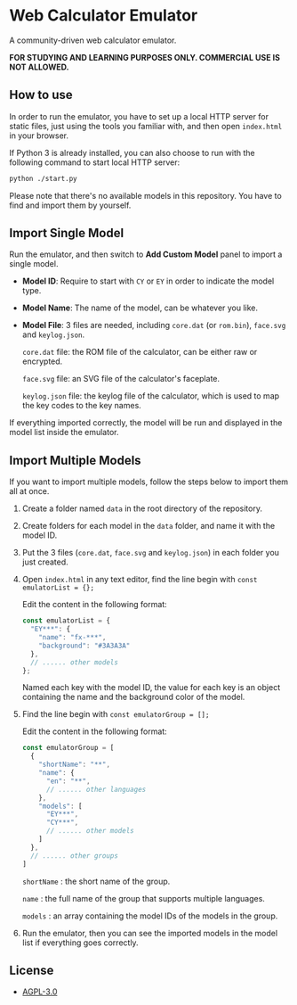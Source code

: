 # Web Calculator Emulator

A community-driven web calculator emulator.

**FOR STUDYING AND LEARNING PURPOSES ONLY. COMMERCIAL USE IS NOT ALLOWED.**

## How to use

In order to run the emulator, you have to set up a local HTTP server for static files, just using the tools you familiar with, and then open `index.html` in your browser. 

If Python 3 is already installed, you can also choose to run with the following command to start local HTTP server:

```bash
python ./start.py
```

Please note that there's no available models in this repository. You have to find and import them by yourself.

## Import Single Model

Run the emulator, and then switch to **Add Custom Model** panel to import a single model.

- **Model ID**: Require to start with `CY` or `EY` in order to indicate the model type.

- **Model Name**: The name of the model, can be whatever you like.

- **Model File**: 3 files are needed, including `core.dat` (or `rom.bin`), `face.svg` and `keylog.json`.

   `core.dat` file: the ROM file of the calculator, can be either raw or encrypted.

   `face.svg` file: an SVG file of the calculator's faceplate.

   `keylog.json` file: the keylog file of the calculator, which is used to map the key codes to the key names.

If everything imported correctly, the model will be run and displayed in the model list inside the emulator.

## Import Multiple Models

If you want to import multiple models, follow the steps below to import them all at once.

1. Create a folder named `data` in the root directory of the repository.

2. Create folders for each model in the `data` folder, and name it with the model ID.

3. Put the 3 files (`core.dat`, `face.svg` and `keylog.json`) in each folder you just created.

4. Open `index.html` in any text editor, find the line begin with `const emulatorList = {};` 

    Edit the content in the following format:

    ```javascript
    const emulatorList = {
      "EY***": {
        "name": "fx-***",
        "background": "#3A3A3A"
      },
      // ...... other models
    };
    ```
   Named each key with the model ID, the value for each key is an object containing the name and the background color of the model.

5. Find the line begin with `const emulatorGroup = [];` 

   Edit the content in the following format:

    ```javascript
    const emulatorGroup = [
      {
        "shortName": "**",
        "name": {
          "en": "**",
          // ...... other languages
        },
        "models": [
          "EY***",
          "CY***",
          // ...... other models
        ]
      },
      // ...... other groups
    ]
    ```
   `shortName` : the short name of the group.

   `name` : the full name of the group that supports multiple languages.

   `models` : an array containing the model IDs of the models in the group.

6. Run the emulator, then you can see the imported models in the model list if everything goes correctly.

## License

- [AGPL-3.0](https://www.gnu.org/licenses/agpl-3.0.html)
